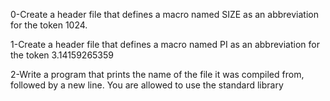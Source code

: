 0-Create a header file that defines a macro named SIZE as an abbreviation for the token 1024.

1-Create a header file that defines a macro named PI as an abbreviation for the token 3.14159265359

2-Write a program that prints the name of the file it was compiled from, followed by a new line.
    You are allowed to use the standard library

